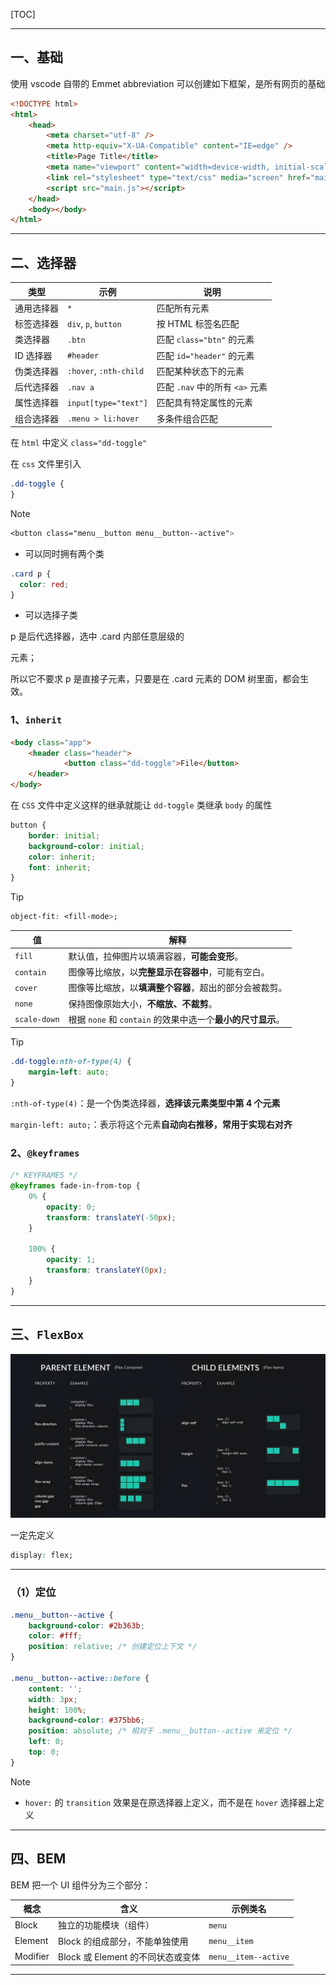 [TOC]

------

## 一、基础

使用 vscode 自带的 Emmet abbreviation 可以创建如下框架，是所有网页的基础

```html
<!DOCTYPE html>
<html>
    <head>
        <meta charset="utf-8" />
        <meta http-equiv="X-UA-Compatible" content="IE=edge" />
        <title>Page Title</title>
        <meta name="viewport" content="width=device-width, initial-scale=1" />
        <link rel="stylesheet" type="text/css" media="screen" href="main.css" />
        <script src="main.js"></script>
    </head>
    <body></body>
</html>

```

------

## 二、选择器

| 类型       | 示例                   | 说明                            |
| ---------- | ---------------------- | ------------------------------- |
| 通用选择器 | `*`                    | 匹配所有元素                    |
| 标签选择器 | `div`, `p`, `button`   | 按 HTML 标签名匹配              |
| 类选择器   | `.btn`                 | 匹配 `class="btn"` 的元素       |
| ID 选择器  | `#header`              | 匹配 `id="header"` 的元素       |
| 伪类选择器 | `:hover`, `:nth-child` | 匹配某种状态下的元素            |
| 后代选择器 | `.nav a`               | 匹配 `.nav` 中的所有 `<a>` 元素 |
| 属性选择器 | `input[type="text"]`   | 匹配具有特定属性的元素          |
| 组合选择器 | `.menu > li:hover`     | 多条件组合匹配                  |

在 `html` 中定义 `class="dd-toggle"`

在 `css` 文件里引入 

```css
.dd-toggle {
}
```

> [!NOTE]
>
> ```css
> <button class="menu__button menu__button--active">
> ```
>
> - 可以同时拥有两个类
>
> ```css
> .card p {
>   color: red;
> }
> ```
>
> - 可以选择子类
>
>
> p 是后代选择器，选中 .card 内部任意层级的 <p> 元素；
>
> 所以它不要求 p 是直接子元素，只要是在 .card 元素的 DOM 树里面，都会生效。

### 1、`inherit`

```html
<body class="app">
 	<header class="header">
            <button class="dd-toggle">File</button>
    </header>
</body>
```

在 `CSS` 文件中定义这样的继承就能让 `dd-toggle` 类继承 `body` 的属性

```css
button {
    border: initial;
    background-color: initial;
    color: inherit;
    font: inherit;
}
```

> [!TIP]
>
> ```css
> object-fit: <fill-mode>;
> ```
>
> | 值           | 解释                                                        |
> | ------------ | ----------------------------------------------------------- |
> | `fill`       | 默认值，拉伸图片以填满容器，**可能会变形**。                |
> | `contain`    | 图像等比缩放，以**完整显示在容器中**，可能有空白。          |
> | `cover`      | 图像等比缩放，以**填满整个容器**，超出的部分会被裁剪。      |
> | `none`       | 保持图像原始大小，**不缩放、不裁剪**。                      |
> | `scale-down` | 根据 `none` 和 `contain` 的效果中选一个**最小的尺寸显示**。 |

> [!TIP]
>
> ```css
> .dd-toggle:nth-of-type(4) {
>     margin-left: auto;
> }
> ```
>
>  `:nth-of-type(4)`：是一个伪类选择器，**选择该元素类型中第 4 个元素**
>
>  `margin-left: auto;`：表示将这个元素**自动向右推移，常用于实现右对齐**

### 2、`@keyframes`

```css
/* KEYFRAMES */
@keyframes fade-in-from-top {
    0% {
        opacity: 0;
        transform: translateY(-50px);
    }

    100% {
        opacity: 1;
        transform: translateY(0px);
    }
}
```

------

## 三、`FlexBox`

![FlexBox](./CSS.assets/FlexBox.png)

一定先定义 

```css
display: flex;
```

------

### （1）定位

```css
.menu__button--active {
    background-color: #2b363b;
    color: #fff;
    position: relative; /* 创建定位上下文 */
}

.menu__button--active::before {
    content: '';
    width: 3px;
    height: 100%;
    background-color: #375bb6;
    position: absolute; /* 相对于 .menu__button--active 来定位 */
    left: 0;
    top: 0;
}
```

> [!NOTE]
>
> - `hover:` 的 `transition` 效果是在原选择器上定义，而不是在 `hover` 选择器上定义

------

## 四、BEM

BEM 把一个 UI 组件分为三个部分：

| 概念     | 含义                              | 示例类名             |
| -------- | --------------------------------- | -------------------- |
| Block    | 独立的功能模块（组件）            | `menu`               |
| Element  | Block 的组成部分，不能单独使用    | `menu__item`         |
| Modifier | Block 或 Element 的不同状态或变体 | `menu__item--active` |

------

